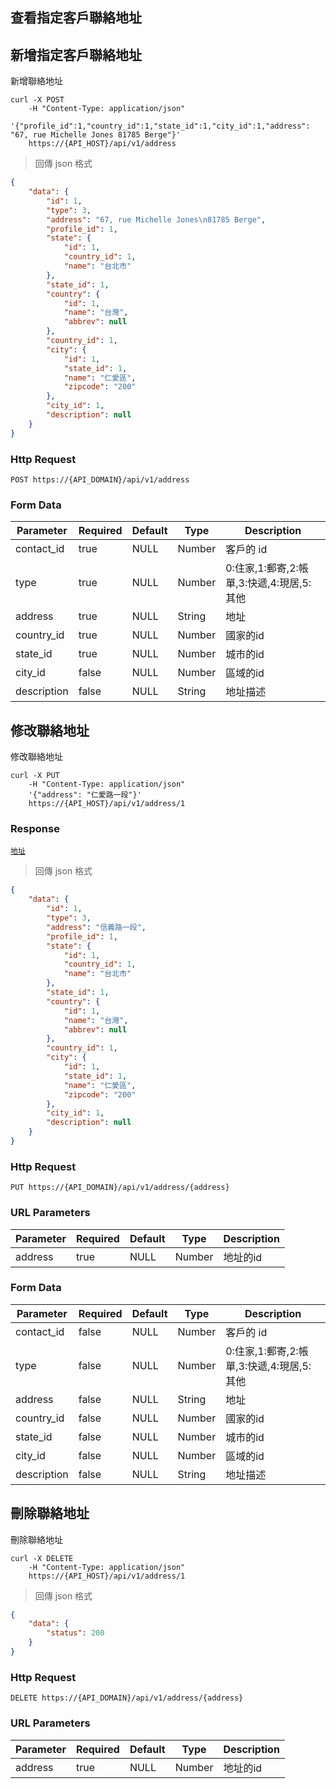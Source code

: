 ## 查看指定客戶聯絡地址

## 新增指定客戶聯絡地址

新增聯絡地址

```shell
curl -X POST
    -H "Content-Type: application/json"
    '{"profile_id":1,"country_id":1,"state_id":1,"city_id":1,"address": "67, rue Michelle Jones 81785 Berge"}'
    https://{API_HOST}/api/v1/address
```

> 回傳 json 格式

```json
{
    "data": {
        "id": 1,
        "type": 3,
        "address": "67, rue Michelle Jones\n81785 Berge",
        "profile_id": 1,
        "state": {
            "id": 1,
            "country_id": 1,
            "name": "台北市"
        },
        "state_id": 1,
        "country": {
            "id": 1,
            "name": "台灣",
            "abbrev": null
        },
        "country_id": 1,
        "city": {
            "id": 1,
            "state_id": 1,
            "name": "仁愛區",
            "zipcode": "200"
        },
        "city_id": 1,
        "description": null
    }
}
```

### Http Request
`POST https://{API_DOMAIN}/api/v1/address`

### Form Data

Parameter | Required | Default | Type | Description
--------- | -------- | ------- | ---- | -----------
contact_id | true | NULL | Number | 客戶的 id
type | true | NULL | Number | 0:住家,1:郵寄,2:帳單,3:快遞,4:現居,5:其他
address | true | NULL | String | 地址
country_id | true | NULL | Number | 國家的id
state_id | true | NULL | Number | 城市的id
city_id | false | NULL | Number | 區域的id
description | false | NULL | String | 地址描述

## 修改聯絡地址

修改聯絡地址

```shell
curl -X PUT
    -H "Content-Type: application/json"
    '{"address": "仁愛路一段"}'
    https://{API_HOST}/api/v1/address/1
```

### Response

<a href="#address">`地址`</a>

> 回傳 json 格式

```json
{
    "data": {
        "id": 1,
        "type": 3,
        "address": "信義路一段",
        "profile_id": 1,
        "state": {
            "id": 1,
            "country_id": 1,
            "name": "台北市"
        },
        "state_id": 1,
        "country": {
            "id": 1,
            "name": "台灣",
            "abbrev": null
        },
        "country_id": 1,
        "city": {
            "id": 1,
            "state_id": 1,
            "name": "仁愛區",
            "zipcode": "200"
        },
        "city_id": 1,
        "description": null
    }
}
```

### Http Request
`PUT https://{API_DOMAIN}/api/v1/address/{address}`

### URL Parameters

Parameter | Required | Default | Type | Description
--------- | -------- | ------- | ---- | -----------
address | true | NULL| Number | 地址的id

### Form Data

Parameter | Required | Default | Type | Description
--------- | -------- | ------- | ---- | -----------
contact_id | false | NULL | Number | 客戶的 id
type | false | NULL | Number | 0:住家,1:郵寄,2:帳單,3:快遞,4:現居,5:其他
address | false | NULL | String | 地址
country_id | false | NULL | Number | 國家的id
state_id | false | NULL | Number | 城市的id
city_id | false | NULL | Number | 區域的id
description | false | NULL | String | 地址描述

## 刪除聯絡地址

刪除聯絡地址

```shell
curl -X DELETE
    -H "Content-Type: application/json"
    https://{API_HOST}/api/v1/address/1
```

> 回傳 json 格式

```json
{
    "data": {
        "status": 200
    }
}
```

### Http Request
`DELETE https://{API_DOMAIN}/api/v1/address/{address}`

### URL Parameters

Parameter | Required | Default | Type | Description
--------- | -------- | ------- | ---- | -----------
address | true | NULL| Number | 地址的id